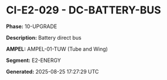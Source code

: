 # CI-E2-029 - DC-BATTERY-BUS

**Phase:** 10-UPGRADE

**Description:** Battery direct bus

**AMPEL:** AMPEL-01-TUW (Tube and Wing)

**Segment:** E2-ENERGY

**Generated:** 2025-08-25 17:27:29 UTC
